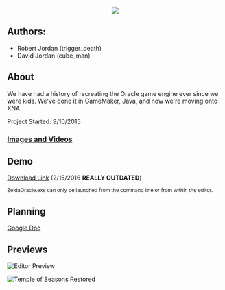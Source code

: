 <p align="center"><img src="https://raw.githubusercontent.com/trigger-death/ZeldaOracle/wpf-develop/WebResources/Oracle%20Engine%20Title.png"/></p>

## Authors:
* Robert Jordan (trigger_death)
* David Jordan (cube_man)

## About

We have had a history of recreating the Oracle game engine ever since we were kids. We've done it in GameMaker, Java, and now we're moving onto XNA.

Project Started: 9/10/2015

### [Images and Videos](https://github.com/trigger-death/ZeldaOracle/wiki/Media)

## Demo

[Download Link](http://www.mediafire.com/download/ke7ny7zuh487xir/Zelda+Oracle+Engine+Demo+3.zip) (2/15/2016 **REALLY OUTDATED**)

<sup>ZeldaOracle.exe can only be launched from the command line or from within the editor.</sup>

## Planning

[Google Doc](https://docs.google.com/document/d/1ttofVFRGUmLg7y79PeAXAQOPG_dDkfcC45kMf8m9Qls/edit)

## Previews

![Editor Preview](https://i.imgur.com/1PO7zBv.png)

![Temple of Seasons Restored](https://i.imgur.com/heQ9a1p.png)
